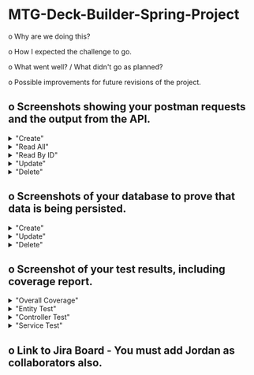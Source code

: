 # MTG-Deck-Builder-Spring-Project

o	Why are we doing this?

o	How I expected the challenge to go.

o	What went well? / What didn't go as planned?

o	Possible improvements for future revisions of the project.

## o Screenshots showing your postman requests and the output from the API.

<details>
<summary>"Create"</summary>
![CreatePostman][create]
  [create]: https://github.com/LukeWebster89/MTG-Deck-Builder-Spring-Project/blob/dev/Documents/Screenshots/APIrequests/CreatePostman.jpg?raw=true

</details>

<details>
<summary>"Read All"</summary>
![ReadAllPostman](https://user-images.githubusercontent.com/97948290/158586666-df41285f-bd5e-452c-94b0-4108ffb1d68f.jpg)

</details>

<details>
<summary>"Read By ID"</summary>
![ReadByIdPostman](https://user-images.githubusercontent.com/97948290/158586703-3f0335e8-ea8d-45bd-b981-e3fe37f772dc.jpg)

</details>

<details>
<summary>"Update"</summary>
![UpdatePostman](https://user-images.githubusercontent.com/97948290/158586752-03d045e8-9c61-4c07-a6a4-4c79a405eb8c.jpg)

</details>

<details>
<summary>"Delete"</summary>
![DeletePostman](https://user-images.githubusercontent.com/97948290/158586788-23bd8907-7863-4512-8b83-5e7437ae45e8.jpg)

</details>

## o Screenshots of your database to prove that data is being persisted.

<details>
<summary>"Create"</summary>
this is hidden
</details>

<details>
<summary>"Update"</summary>
this is hidden
</details>

<details>
<summary>"Delete"</summary>
this is hidden
</details>


## o	Screenshot of your test results, including coverage report.
<details>
<summary>"Overall Coverage"</summary>
this is hidden
</details>

<details>
<summary>"Entity Test"</summary>
this is hidden
</details>

<details>
<summary>"Controller Test"</summary>
this is hidden
</details>

<details>
<summary>"Service Test"</summary>
this is hidden
</details>

## o	Link to Jira Board - You must add Jordan as collaborators also.

